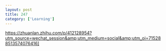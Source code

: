 ```yaml
---
layout: post
title: 247
category: ['Learning']
---
```


https://zhuanlan.zhihu.com/p/412128954?utm_source=wechat_session&amp;utm_medium=social&amp;utm_oi=715288513574076416]


